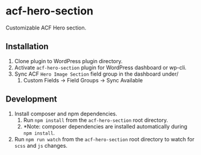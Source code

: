 # acf-hero-section
Customizable ACF Hero section.

## Installation
1. Clone plugin to WordPress plugin directory.
1. Activate `acf-hero-section` plugin for WordPress dashboard or wp-cli.
1. Sync ACF `Hero Image Section` field group in the dashboard under/
	1. Custom Fields -> Field Groups -> Sync Available


## Development
1. Install composer and npm dependencies.
	1. Run `npm install` from the `acf-hero-section` root directory.
	1. *Note: composer dependencies are installed automatically during `npm install`.
1. Run `npm run watch` from the `acf-hero-section` root directory to watch for `scss` and `js` changes.
